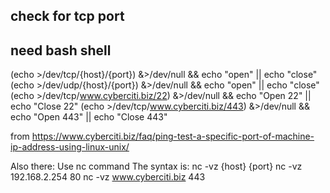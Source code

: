 ## check for tcp port ##
## need bash shell ##
(echo >/dev/tcp/{host}/{port}) &>/dev/null && echo "open" || echo "close"
(echo >/dev/udp/{host}/{port}) &>/dev/null && echo "open" || echo "close"
(echo >/dev/tcp/www.cyberciti.biz/22) &>/dev/null && echo "Open 22" || echo "Close 22"
(echo >/dev/tcp/www.cyberciti.biz/443) &>/dev/null && echo "Open 443" || echo "Close 443"

from https://www.cyberciti.biz/faq/ping-test-a-specific-port-of-machine-ip-address-using-linux-unix/

Also there:
Use nc command
The syntax is:
nc -vz {host} {port}
nc -vz 192.168.2.254 80
nc -vz www.cyberciti.biz 443

